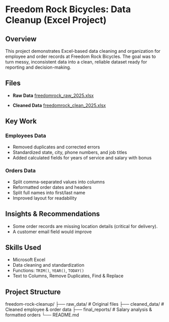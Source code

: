 # Freedom Rock Bicycles: Data Cleanup (Excel Project)

## Overview  
This project demonstrates Excel-based data cleaning and organization for employee and order records at Freedom Rock Bicycles. The goal was to turn messy, inconsistent data into a clean, reliable dataset ready for reporting and decision-making.  



## Files  
- **Raw Data**  [freedomrock_raw_2025.xlsx](https://github.com/user-attachments/files/22412086/freedomrock_raw_2025.xlsx)

- **Cleaned Data**  [freedomrock_clean_2025.xlsx](https://github.com/user-attachments/files/22412089/freedomrock_clean_2025.xlsx)




## Key Work  

### Employees Data  
- Removed duplicates and corrected errors  
- Standardized state, city, phone numbers, and job titles  
- Added calculated fields for years of service and salary with bonus  

### Orders Data  
- Split comma-separated values into columns  
- Reformatted order dates and headers  
- Split full names into first/last name  
- Improved layout for readability  



## Insights & Recommendations  
- Some order records are missing location details (critical for delivery).  
- A customer email field would improve

## Skills Used  
- Microsoft Excel  
- Data cleaning and standardization  
- Functions: `TRIM()`, `YEAR()`, `TODAY()`  
- Text to Columns, Remove Duplicates, Find & Replace  



## Project Structure  
freedom-rock-cleanup/
├── raw_data/ # Original files
├── cleaned_data/ # Cleaned employee & order data
├── final_reports/ # Salary analysis & formatted orders
└── README.md
